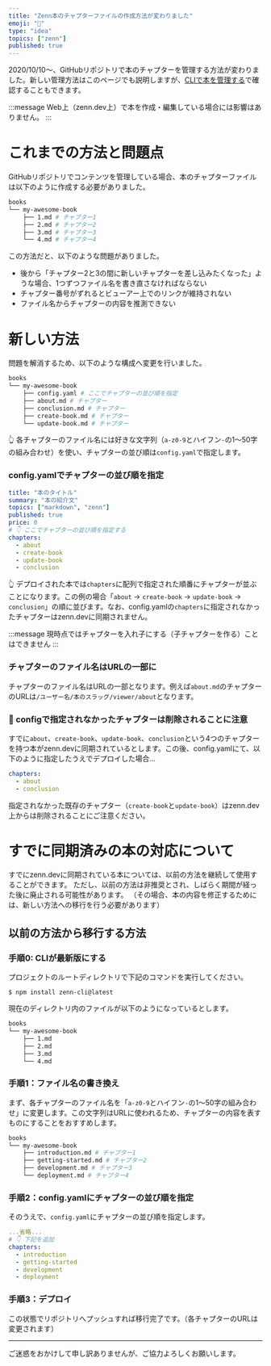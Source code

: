 ```yaml
---
title: "Zenn本のチャプターファイルの作成方法が変わりました"
emoji: "🙏"
type: "idea"
topics: ["zenn"]
published: true
---
```


2020/10/10〜、GitHubリポジトリで本のチャプターを管理する方法が変わりました。新しい管理方法はこのページでも説明しますが、[CLIで本を管理する](https://zenn.dev/zenn/articles/zenn-cli-guide#cli%E3%81%A7%E6%9C%AC%EF%BC%88book%EF%BC%89%E3%82%92%E7%AE%A1%E7%90%86%E3%81%99%E3%82%8B)で確認することもできます。

:::message
Web上（zenn.dev上）で本を作成・編集している場合には影響はありません。
:::

# これまでの方法と問題点
GitHubリポジトリでコンテンツを管理している場合、本のチャプターファイルは以下のように作成する必要がありました。

```bash
books
└── my-awesome-book
    ├── 1.md # チャプター1
    ├── 2.md # チャプター2
    ├── 3.md # チャプター3
    └── 4.md # チャプター4
```

この方法だと、以下のような問題がありました。
- 後から「チャプター2と3の間に新しいチャプターを差し込みたくなった」ような場合、1つずつファイル名を書き直さなければならない
- チャプター番号がずれるとビューアー上でのリンクが維持されない
- ファイル名からチャプターの内容を推測できない


# 新しい方法
問題を解消するため、以下のような構成へ変更を行いました。

```bash
books
└── my-awesome-book
    ├── config.yaml # ここでチャプターの並び順を指定
    ├── about.md # チャプター
    ├── conclusion.md # チャプター
    ├── create-book.md # チャプター
    └── update-book.md # チャプター
```

👆 各チャプターのファイル名には好きな文字列（`a-z0-9`とハイフン`-`の1〜50字の組み合わせ）を使い、チャプターの並び順は`config.yaml`で指定します。

### config.yamlでチャプターの並び順を指定
```yaml
title: "本のタイトル"
summary: "本の紹介文"
topics: ["markdown", "zenn"]
published: true
price: 0
# 👇 ここでチャプターの並び順を指定する
chapters:
  - about
  - create-book
  - update-book
  - conclusion
```

👆 デプロイされた本では`chapters`に配列で指定された順番にチャプターが並ぶことになります。この例の場合「`about` → `create-book` → `update-book` → `conclusion`」の順に並びます。なお、config.yamlの`chapters`に指定されなかったチャプターはzenn.devに同期されません。


:::message
現時点ではチャプターを入れ子にする（子チャプターを作る）ことはできません
:::

### チャプターのファイル名はURLの一部に
チャプターのファイル名はURLの一部となります。例えば`about.md`のチャプターのURLは`/ユーザー名/本のスラッグ/viewer/about`となります。


### 🚩 configで指定されなかったチャプターは削除されることに注意
すでに`about`、`create-book`、`update-book`、`conclusion`という4つのチャプターを持つ本がzenn.devに同期されているとします。この後、config.yamlにて、以下のように指定したうえでデプロイした場合…
```yaml
chapters:
  - about
  - conclusion
```
指定されなかった既存のチャプター（`create-book`と`update-book`）はzenn.dev上からは削除されることにご注意ください。

# すでに同期済みの本の対応について
すでにzenn.devに同期されている本については、以前の方法を継続して使用することができます。
ただし、以前の方法は非推奨とされ、しばらく期間が経った後に廃止される可能性があります。
（その場合、本の内容を修正するためには、新しい方法への移行を行う必要があります）

## 以前の方法から移行する方法

### 手順0: CLIが最新版にする
プロジェクトのルートディレクトリで下記のコマンドを実行してください。
```
$ npm install zenn-cli@latest
```


現在のディレクトリ内のファイルが以下のようになっているとします。
```bash
books
└── my-awesome-book
    ├── 1.md
    ├── 2.md
    ├── 3.md
    └── 4.md
```

### 手順1：ファイル名の書き換え
まず、各チャプターのファイル名を「`a-z0-9`とハイフン`-`の1〜50字の組み合わせ」に変更します。この文字列はURLに使われるため、チャプターの内容を表すものにすることをおすすめします。
```bash
books
└── my-awesome-book
    ├── introduction.md # チャプター1
    ├── getting-started.md # チャプター2
    ├── development.md # チャプター3
    └── deployment.md # チャプター4
```


### 手順2：config.yamlにチャプターの並び順を指定
そのうえで、`config.yaml`にチャプターの並び順を指定します。

```yaml
...省略...
# 👇 下記を追加
chapters:
  - introduction
  - getting-started
  - development
  - deployment
```

### 手順3：デプロイ
この状態でリポジトリへプッシュすれば移行完了です。（各チャプターのURLは変更されます）

---

ご迷惑をおかけして申し訳ありませんが、ご協力よろしくお願いします。